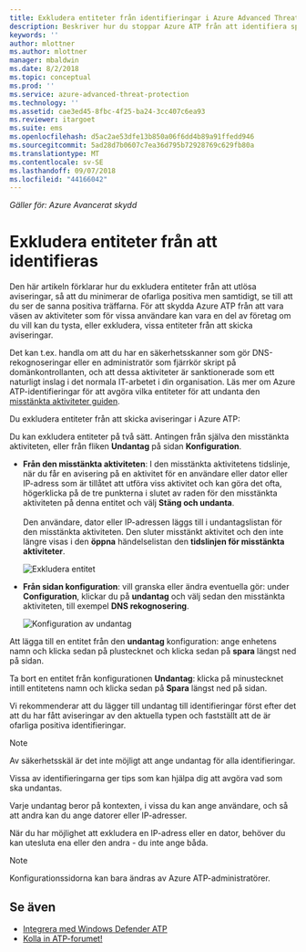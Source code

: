 ```yaml
---
title: Exkludera entiteter från identifieringar i Azure Advanced Threat Protection | Microsoft Docs
description: Beskriver hur du stoppar Azure ATP från att identifiera specifika enhetsaktiviteter som misstänkta
keywords: ''
author: mlottner
ms.author: mlottner
manager: mbaldwin
ms.date: 8/2/2018
ms.topic: conceptual
ms.prod: ''
ms.service: azure-advanced-threat-protection
ms.technology: ''
ms.assetid: cae3ed45-8fbc-4f25-ba24-3cc407c6ea93
ms.reviewer: itargoet
ms.suite: ems
ms.openlocfilehash: d5ac2ae53dfe13b850a06f6dd4b89a91ffedd946
ms.sourcegitcommit: 5ad28d7b0607c7ea36d795b72928769c629fb80a
ms.translationtype: MT
ms.contentlocale: sv-SE
ms.lasthandoff: 09/07/2018
ms.locfileid: "44166042"
---
```

*Gäller för: Azure Avancerat skydd*



# <a name="excluding-entities-from-detections"></a>Exkludera entiteter från att identifieras
Den här artikeln förklarar hur du exkludera entiteter från att utlösa aviseringar, så att du minimerar de ofarliga positiva men samtidigt, se till att du ser de sanna positiva träffarna. För att skydda Azure ATP från att vara väsen av aktiviteter som för vissa användare kan vara en del av företag om du vill kan du tysta, eller exkludera, vissa entiteter från att skicka aviseringar.

Det kan t.ex. handla om att du har en säkerhetsskanner som gör DNS-rekognoseringar eller en administratör som fjärrkör skript på domänkontrollanten, och att dessa aktiviteter är sanktionerade som ett naturligt inslag i det normala IT-arbetet i din organisation. Läs mer om Azure ATP-identifieringar för att avgöra vilka entiteter för att undanta den [misstänkta aktiviteter guiden](suspicious-activity-guide.md).

Du exkludera entiteter från att skicka aviseringar i Azure ATP:

Du kan exkludera entiteter på två sätt. Antingen från själva den misstänkta aktiviteten, eller från fliken **Undantag** på sidan **Konfiguration**.

- **Från den misstänkta aktiviteten**: I den misstänkta aktivitetens tidslinje, när du får en avisering på en aktivitet för en användare eller dator eller IP-adress som är tillåtet att utföra viss aktivitet och kan göra det ofta, högerklicka på de tre punkterna i slutet av raden för den misstänkta aktiviteten på denna entitet och välj **Stäng och undanta**. <br></br>Den användare, dator eller IP-adressen läggs till i undantagslistan för den misstänkta aktiviteten. Den sluter misstänkt aktivitet och den inte längre visas i den **öppna** händelselistan den **tidslinjen för misstänkta aktiviteter**.

    ![Exkludera entitet](./media/exclude-in-sa.png)

- **Från sidan konfiguration**: vill granska eller ändra eventuella gör: under **Configuration**, klickar du på **undantag** och välj sedan den misstänkta aktiviteten, till exempel **DNS rekognosering**.

    ![Konfiguration av undantag](./media/exclusions.png)

Att lägga till en entitet från den **undantag** konfiguration: ange enhetens namn och klicka sedan på plustecknet och klicka sedan på **spara** längst ned på sidan.

Ta bort en entitet från konfigurationen **Undantag**: klicka på minustecknet intill entitetens namn och klicka sedan på **Spara** längst ned på sidan.

Vi rekommenderar att du lägger till undantag till identifieringar först efter det att du har fått aviseringar av den aktuella typen och fastställt att de är ofarliga positiva identifieringar. 

> [!NOTE]
> Av säkerhetsskäl är det inte möjligt att ange undantag för alla identifieringar. 

Vissa av identifieringarna ger tips som kan hjälpa dig att avgöra vad som ska undantas. 

Varje undantag beror på kontexten, i vissa du kan ange användare, och så att andra kan du ange datorer eller IP-adresser. 

När du har möjlighet att exkludera en IP-adress eller en dator, behöver du kan utesluta ena eller den andra - du inte ange båda.

> [!NOTE]
> Konfigurationssidorna kan bara ändras av Azure ATP-administratörer.


## <a name="see-also"></a>Se även

- [Integrera med Windows Defender ATP](integrate-wd-atp.md)
- [Kolla in ATP-forumet!](https://aka.ms/azureatpcommunity)